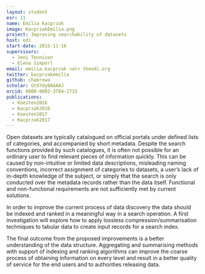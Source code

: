 ```yaml
---
layout: student
esr: 11
name: Emilia Kacprzak
image: KacprzakEmilia.png
project: Improving searchability of datasets
host: odi
start-date: 2015-11-16
supervisors:
  - Jeni Tennison
  - Elena Simperl
email: emilia.kacprzak <at> theodi.org
twitter: kacprzakemilia
github: chabrowa
scholar: Gt97dy0AAAAJ
orcid: 0000-0002-3784-2733
publications:
  - Koesten2016
  - Kacprzak2016
  - Koesten2017
  - Kacprzak2017
---
```

Open datasets are typically catalogued on official portals under defined lists of categories, and accompanied by short metadata. Despite the search functions provided by such catalogues, it is often not possible for an ordinary user to find relevant pieces of information quickly. This can be caused by non-intuitive or limited data descriptions, misleading naming conventions, incorrect assignment of categories to datasets, a user’s lack of in-depth knowledge of the subject, or simply that the search is only conducted over the metadata records rather than the data itself. Functional and non-functional requirements are not sufficiently met by current solutions.

In order to improve the current process of data discovery the data should be indexed and ranked in a meaningful way in a search operation. A first investigation will explore how to apply lossless compression/summarisation techniques to tabular data to create input records for a search index.

The final outcome from the proposed improvements is a better understanding of the data structure. Aggregating and summarising methods with support of indexing and ranking algorithms can improve the coarse process of obtaining information on every level and result in a better quality of service for the end users and to authorities releasing data.
